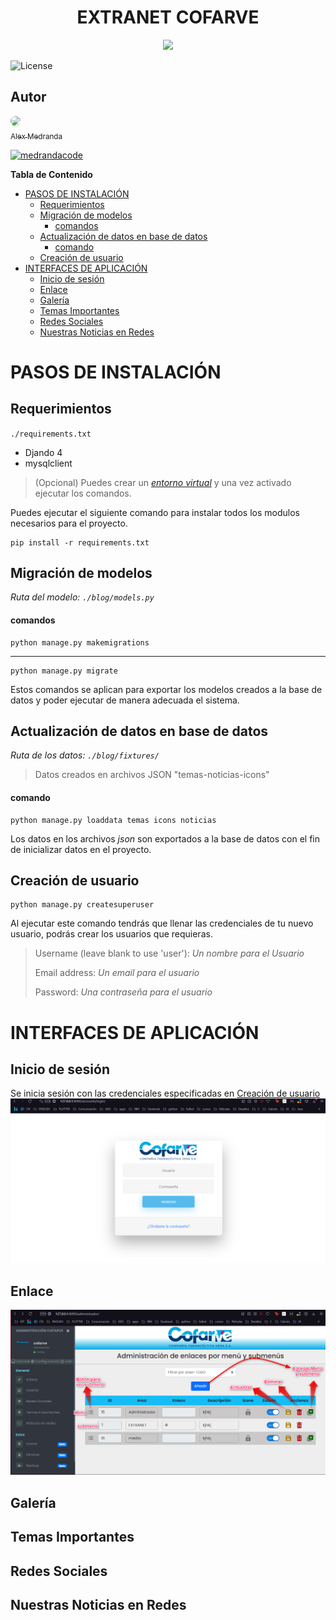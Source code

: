   <H1 align="center"> EXTRANET COFARVE </H1>


   <p align="center">
   <img src="https://img.shields.io/badge/STATUS-EN%20DESAROLLO-green/">
   </p>

![License](https://img.shields.io/github/license/Alexm-99/Extranet_Cofarve)

<H2 align="left"> Autor </H2>


[<img src="https://avatars.githubusercontent.com/u/56804056?v=4" style="border-radius:50%" width=115 ><br><sub> Alex Medranda</sub>](https://github.com/Alexm-99)
 

[![medrandacode](https://img.shields.io/youtube/channel/subscribers/UCispOdkxxOE3S_0EfneQK0g?style=social)](https://www.youtube.com/channel/UCispOdkxxOE3S_0EfneQK0g) 



  **Tabla de Contenido**
- [PASOS DE INSTALACIÓN](#pasos-de-instalación)
  - [Requerimientos](#requerimientos)
  - [Migración de modelos](#migración-de-modelos)
      - [comandos](#comandos)
  - [Actualización de datos en base de datos](#actualización-de-datos-en-base-de-datos)
      - [comando](#comando)
  - [Creación de usuario](#creación-de-usuario)
- [INTERFACES DE APLICACIÓN](#interfaces-de-aplicación)
  - [Inicio de sesión](#inicio-de-sesión)
  - [Enlace](#enlace)
  - [Galería](#galería)
  - [Temas Importantes](#temas-importantes)
  - [Redes Sociales](#redes-sociales)
  - [Nuestras Noticias en Redes](#nuestras-noticias-en-redes)
#  PASOS DE INSTALACIÓN
## Requerimientos
  `./requirements.txt`
- Djando 4
- mysqlclient

>(Opcional) Puedes crear un [*entorno virtual*](https://docs.python.org/es/3/tutorial/venv.html) y una vez activado ejecutar los comandos.

Puedes ejecutar el siguiente comando para instalar todos los modulos necesarios para el proyecto.

    pip install -r requirements.txt
##  Migración de modelos

*Ruta del modelo: `./blog/models.py`*
#### comandos	
    python manage.py makemigrations
---
    python manage.py migrate

Estos comandos se aplican para exportar los modelos creados  a la base de datos y poder ejecutar de manera adecuada el sistema.
## Actualización de datos en base de datos
*Ruta de los datos: `./blog/fixtures/`*

> Datos creados en archivos JSON "temas-noticias-icons"
#### comando	
    python manage.py loaddata temas icons noticias

Los datos en los archivos *json* son exportados a la base de datos con el fin de inicializar datos en el proyecto.
## Creación de usuario

    python manage.py createsuperuser
Al ejecutar este comando tendrás que llenar las credenciales de tu nuevo usuario, podrás crear los usuarios que requieras. 

> Username (leave blank to use 'user'): *Un nombre para el Usuario*
> 
> Email address: *Un email para el usuario*
> 
> Password:  *Una contraseña para el usuario*

# INTERFACES DE APLICACIÓN

## Inicio de sesión 
Se inicia sesión con las credenciales especificadas en [Creación de usuario](#creación-de-usuario)
![login](/imagenDoc/login.png)
## Enlace
![Enlace](/imagenDoc/enlaceDetalle.png "Extranet Cofarve")


## Galería

##  Temas Importantes

## Redes Sociales

## Nuestras Noticias en Redes
